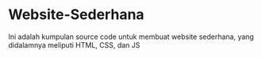 # Website-Sederhana
Ini adalah kumpulan source code untuk membuat website sederhana, yang didalamnya meliputi HTML, CSS, dan JS
